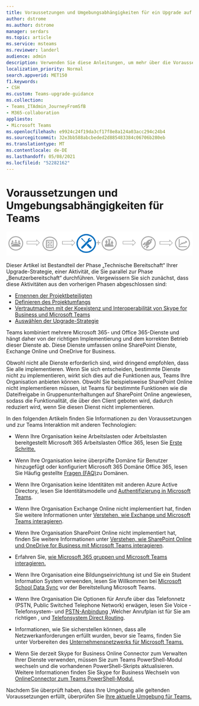 ```yaml
---
title: Voraussetzungen und Umgebungsabhängigkeiten für ein Upgrade auf Teams
author: dstrome
ms.author: dstrome
manager: serdars
ms.topic: article
ms.service: msteams
ms.reviewer: landerl
audience: admin
description: Verwenden Sie diese Anleitungen, um mehr über die Voraussetzungen und die Umweltabhängigkeiten für die Bereitstellung von Teams in Ihrer Organisation zu erfahren.
localization_priority: Normal
search.appverid: MET150
f1.keywords:
- CSH
ms.custom: Teams-upgrade-guidance
ms.collection:
- Teams_ITAdmin_JourneyFromSfB
- M365-collaboration
appliesto:
- Microsoft Teams
ms.openlocfilehash: e9924c24f19da3cf17f8e8a124a03acc294c24b4
ms.sourcegitcommit: 32e3bb588abcbeded2d885483384c06706b280eb
ms.translationtype: MT
ms.contentlocale: de-DE
ms.lasthandoff: 05/08/2021
ms.locfileid: "52282162"
---
```

# <a name="prerequisites-and-environmental-dependencies-for-teams"></a>Voraussetzungen und Umgebungsabhängigkeiten für Teams

![Diagramm Upgrade-Strategie, mit Betonung der Phase „Technische Bereitschaft“](media/upgrade-banner-tech-readiness.png "Etappen der Upgrade-Tour mit Schwerpunkt auf der Phase „Technische Bereitschaft“")

Dieser Artikel ist Bestandteil der Phase „Technische Bereitschaft“ Ihrer Upgrade-Strategie, einer Aktivität, die Sie parallel zur Phase „Benutzerbereitschaft“ durchführen. Vergewissern Sie sich zunächst, dass diese Aktivitäten aus den vorherigen Phasen abgeschlossen sind:

- [Ernennen der Projektbeteiligten](upgrade-enlist-stakeholders.md)
- [Definieren des Projektumfangs](./upgrade-define-project-scope.md)
- [Vertrautmachen mit der Koexistenz und Interoperabilität von Skype for Business und Microsoft Teams](./teams-and-skypeforbusiness-coexistence-and-interoperability.md)
- [Auswählen der Upgrade-Strategie](upgrade-and-coexistence-of-skypeforbusiness-and-teams.md)

Teams kombiniert mehrere Microsoft 365- und Office 365-Dienste und hängt daher von der richtigen Implementierung und dem korrekten Betrieb dieser Dienste ab. Diese Dienste umfassen online SharePoint Dienste, Exchange Online und OneDrive for Business.

Obwohl nicht alle Dienste erforderlich sind, wird dringend empfohlen, dass Sie alle implementieren. Wenn Sie sich entscheiden, bestimmte Dienste nicht zu implementieren, wirkt sich dies auf die Funktionen aus, Teams Ihre Organisation anbieten können. Obwohl Sie beispielsweise SharePoint Online nicht implementieren müssen, ist Teams für bestimmte Funktionen wie die Dateifreigabe in Gruppenunterhaltungen auf SharePoint Online angewiesen, sodass die Funktionalität, die über den Client geboten wird, dadurch reduziert wird, wenn Sie diesen Dienst nicht implementieren.

In den folgenden Artikeln finden Sie Informationen zu den Voraussetzungen und zur Teams Interaktion mit anderen Technologien:

- Wenn Ihre Organisation keine Arbeitslasten oder Arbeitslasten bereitgestellt Microsoft 365 Arbeitslasten Office 365, lesen Sie [Erste Schritte.](https://support.office.com/article/Get-started-with-Office-365-for-Business-d6466f0d-5d13-464a-adcb-00906ae87029)

- Wenn Ihre Organisation keine überprüfte Domäne für Benutzer hinzugefügt oder konfiguriert Microsoft 365 Domäne Office 365, lesen Sie Häufig gestellte [Fragen (FAQ)](https://support.office.com/article/Verify-your-Office-365-domain-to-prove-ownership-nonprofit-or-education-status-or-to-activate-Yammer-87d1844e-aa47-4dc0-a61b-1b773fd4e590)zu Domänen.

- Wenn Ihre Organisation keine Identitäten mit anderen Azure Active Directory, lesen Sie Identitätsmodelle und [Authentifizierung in Microsoft Teams](identify-models-authentication.md).

- Wenn Ihre Organisation Exchange Online nicht implementiert hat, finden Sie weitere Informationen unter [Verstehen, wie Exchange und Microsoft Teams interagieren](Exchange-Teams-interact.md).

- Wenn Ihre Organisation SharePoint Online nicht implementiert hat, finden Sie weitere Informationen unter [Verstehen, wie SharePoint Online und OneDrive for Business mit Microsoft Teams interagieren](SharePoint-OneDrive-interact.md).

- Erfahren Sie, [wie Microsoft 365 gruppen und Microsoft Teams interagieren.](Office-365-groups.md)

- Wenn Ihre Organisation eine Bildungseinrichtung ist und Sie ein Student Information System verwenden, lesen Sie Willkommen bei [Microsoft School Data Sync](/schooldatasync) vor der Bereitstellung Microsoft Teams.

- Wenn Ihre Organisation Die Optionen für Anrufe über das Telefonnetz (PSTN, Public Switched Telephone Network) erwägen, lesen Sie Voice - Telefonsystem- und [PSTN-Anbindung](cloud-voice-landing-page.md) [,](calling-plan-landing-page.md)Welcher Anrufplan ist für Sie am richtigen , und [Telefonsystem Direct Routing](direct-routing-landing-page.md).

- Informationen, wie Sie sicherstellen können, dass alle Netzwerkanforderungen erfüllt wurden, bevor sie Teams, finden Sie unter Vorbereiten des [Unternehmensnetzwerks für Microsoft Teams.](prepare-network.md)

- Wenn Sie derzeit Skype for Business Online Connector zum Verwalten Ihrer Dienste verwenden, müssen Sie zum Teams PowerShell-Modul wechseln und die vorhandenen PowerShell-Skripts aktualisieren. Weitere Informationen finden Sie Skype for Business Wechseln von [OnlineConnector zum Teams PowerShell-Modul.](teams-powershell-move-from-sfbo.md)

Nachdem Sie überprüft haben, dass Ihre Umgebung alle geltenden Voraussetzungen erfüllt, überprüfen Sie [Ihre aktuelle Umgebung für Teams.](upgrade-plan-journey-evaluate-environment.md)
